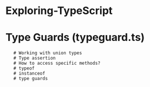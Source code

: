 # Exploring-TypeScript

   # Type Guards (typeguard.ts)
       # Working with union types
       # Type assertion   
       # How to access specific methods? 
       # typeof   
       # instanceof
       # type guards 
